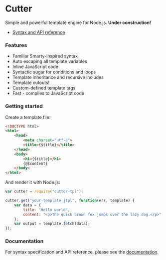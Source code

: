 Cutter
======

Simple and powerful template engine for Node.js. **Under construction!**

- [Syntax and API reference](docs/index.md)


### Features


- Familiar Smarty-inspired syntax
- Auto escaping all template variables
- Inline JavaScript code
- Syntactic sugar for conditions and loops
- Template inheritance and recursive includes
- Template cutouts!
- Custom-defined template tags
- Fast - compiles to JavaScript code


### Getting started


Create a template file:

```html
<!DOCTYPE html>
<html>
    <head>
        <meta charset="utf-8">
        <title>{$title}</title>
    </head>
    <body>
        <h1>{$title}</h1>
        {@$content}
    </body>
</html>
```

And render it with Node.js:

```javascript
var cutter = require("cutter-tpl");

cutter.get("your-template.jtpl", function(err, template) {
    var data = { 
        title: "Hello world",
        content: "<p>The quick brown fox jumps over the lazy dog.</p>"
    };
    var output = template.fetch(data);
});
```

### Documentation

For syntax specification and API reference, please see the [documentation](docs/index.md).
